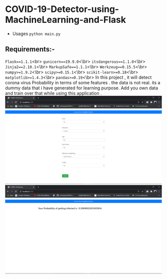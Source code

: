 # COVID-19-Detector-using-MachineLearning-and-Flask
+ Usages `python main.py`
## Requirements:-
`Flask==1.1.1`<br\>
`gunicorn==19.9.0`<\br>
`itsdangerous==1.1.0`<\br>
`Jinja2==2.10.1`<\br>
`MarkupSafe==1.1.1`<\br>
`Werkzeug==0.15.5`<\br>
`numpy>=1.9.2`<\br>
`scipy>=0.15.1`<\br>
`scikit-learn>=0.18`<\br>
`matplotlib>=1.4.3`<\br>
`pandas>=0.19`<\br>
In this project , it will detect corona virus Probability in terms of some features . the data is not real. its a dummy data that i have generated for learning purpose. Add you own data and train over that while using this application . 
![..](image.png)
![..](image1.png)
